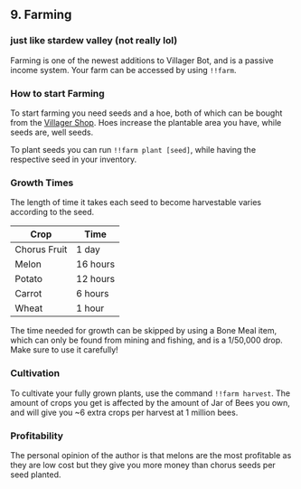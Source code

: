 ## 9. Farming

### just like stardew valley (not really lol)

Farming is one of the newest additions to Villager Bot, and is a passive income system. Your farm can be accessed by using `!!farm`.

### How to start Farming

To start farming you need seeds and a hoe, both of which can be bought from the [Villager Shop](7-shop.md). Hoes increase the plantable area you have, while seeds are, well seeds.

To plant seeds you can run `!!farm plant [seed]`, while having the respective seed in your inventory.

### Growth Times

The length of time it takes each seed to become harvestable varies according to the seed.

|      Crop    |   Time   |
|--------------|----------|
| Chorus Fruit | 1 day    |
|    Melon     | 16 hours |
|   Potato     | 12 hours |
|   Carrot     | 6 hours  |
|    Wheat     | 1 hour   |

The time needed for growth can be skipped by using a Bone Meal item, which can only be found from mining and fishing, and is a 1/50,000 drop. Make sure to use it carefully!

### Cultivation

To cultivate your fully grown plants, use the command `!!farm harvest`. The amount of crops you get is affected by the amount of Jar of Bees you own, and will give you ~6 extra crops per harvest at 1 million bees.

### Profitability

The personal opinion of the author is that melons are the most profitable as they are low cost but they give you more money than chorus seeds per seed planted. 
